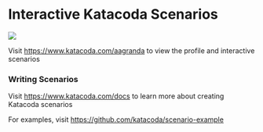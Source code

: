 # Interactive Katacoda Scenarios

[![](http://shields.katacoda.com/katacoda/aagranda/count.svg)](https://www.katacoda.com/aagranda "Get your profile on Katacoda.com")

Visit https://www.katacoda.com/aagranda to view the profile and interactive scenarios

### Writing Scenarios
Visit https://www.katacoda.com/docs to learn more about creating Katacoda scenarios

For examples, visit https://github.com/katacoda/scenario-example

